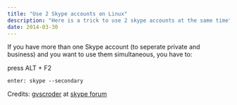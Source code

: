 ```yaml
---
title: "Use 2 Skype accounts on Linux"
description: "Here is a trick to use 2 skype accounts at the same time"
date: 2014-03-30
---
```



If you have more than one Skype account (to seperate private and business) and you want to use them simultaneous, you have to:

press ALT + F2
```
enter: skype --secondary
```
Credits: [gvscroder](http://community.skype.com/t5/user/viewprofilepage/user-id/2869773) at [skype forum](http://community.skype.com/t5/Linux/How-to-open-two-Skype-accounts-on-Linux/td-p/398151)

